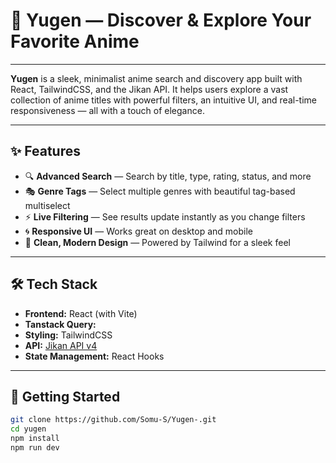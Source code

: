 # 🌌 Yugen — Discover & Explore Your Favorite Anime

---

**Yugen** is a sleek, minimalist anime search and discovery app built with React, TailwindCSS, and the Jikan API. It helps users explore a vast collection of anime titles with powerful filters, an intuitive UI, and real-time responsiveness — all with a touch of elegance.

---

## ✨ Features

- 🔍 **Advanced Search** — Search by title, type, rating, status, and more
- 🎭 **Genre Tags** — Select multiple genres with beautiful tag-based multiselect
- ⚡ **Live Filtering** — See results update instantly as you change filters
- 🌀 **Responsive UI** — Works great on desktop and mobile
- 💅 **Clean, Modern Design** — Powered by Tailwind for a sleek feel

---

## 🛠 Tech Stack

- **Frontend:** React (with Vite)
- **Tanstack Query:** 
- **Styling:** TailwindCSS
- **API:** [Jikan API v4](https://docs.api.jikan.moe/)
- **State Management:** React Hooks

---

## 🚀 Getting Started

```bash
git clone https://github.com/Somu-S/Yugen-.git
cd yugen
npm install
npm run dev
